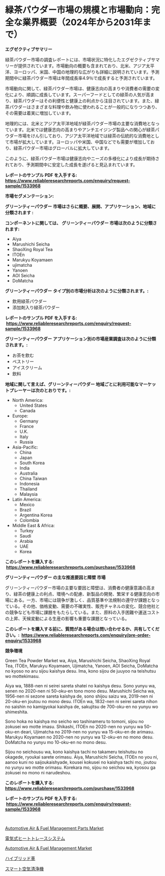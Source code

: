 <p><h1>緑茶パウダー市場の規模と市場動向：完全な業界概要（2024年から2031年まで）</h1></p><p><strong>エグゼクティブサマリー</strong></p>
<p><p>緑茶パウダー市場の調査レポートには、市場状況に特化したエグゼクティブサマリーが提供されています。市場動向の概要も含まれており、北米、アジア太平洋、ヨーロッパ、米国、中国の地理的な広がりも詳細に説明されています。予測期間中に緑茶パウダー市場は年間成長率4.9％で成長すると予測されています。</p><p>市場動向に関して、緑茶パウダー市場は、健康志向の高まりや消費者の需要の変化により、順調に成長しています。スーパーフードとしての緑茶の人気が高まり、緑茶パウダーはその利便性と健康上の利点から注目されています。また、緑茶パウダーはさまざまな料理や飲み物に使われることが一般的になりつつあり、その需要は着実に増加しています。</p><p>地理的には、北米とアジア太平洋地域が緑茶パウダー市場の主要な消費地となっています。北米では健康志向の高まりやアンチエイジング製品への関心が緑茶パウダー市場をけん引しており、アジア太平洋地域では緑茶の伝統的な消費地として市場が拡大しています。ヨーロッパや米国、中国などでも需要が増加しており、緑茶パウダー市場はグローバルに拡大しています。</p><p>このように、緑茶パウダー市場は健康志向やニーズの多様化により成長が期待されており、予測期間中に安定した成長を遂げると見込まれています。</p></p>
<p><strong>レポートのサンプル PDF を入手する: <a href="https://www.reliableresearchreports.com/enquiry/request-sample/1533968">https://www.reliableresearchreports.com/enquiry/request-sample/1533968</a></strong></p>
<p><strong>市場セグメンテーション:</strong></p>
<p><strong> グリーンティーパウダー 市場はさらに概要、展開、アプリケーション、地域に分類されます :</strong></p>
<p><strong>コンポーネントに関しては、 グリーンティーパウダー 市場は次のように分類されます: &nbsp;</strong></p>
<p><ul><li>Aiya</li><li>Marushichi Seicha</li><li>ShaoXing Royal Tea</li><li>ITOEn</li><li>Marukyu Koyamaen</li><li>ujimatcha</li><li>Yanoen</li><li>AOI Seicha</li><li>DoMatcha</li></ul></p>
<p><strong> グリーンティーパウダー タイプ別の市場分析は次のように分類されます。:</strong></p>
<p><ul><li>飲用緑茶パウダー</li><li>添加剤入り緑茶パウダー</li></ul></p>
<p><strong>レポートのサンプル PDF を入手する: &nbsp;<a href="https://www.reliableresearchreports.com/enquiry/request-sample/1533968">https://www.reliableresearchreports.com/enquiry/request-sample/1533968</a></strong></p>
<p><strong> グリーンティーパウダー アプリケーション別の市場産業調査は次のように分類されます。:</strong></p>
<p><ul><li>お茶を飲む</li><li>ペストリー</li><li>アイスクリーム</li><li>飲料</li></ul></p>
<p><strong>地域に関して言えば、グリーンティーパウダー 地域ごとに利用可能なマーケットプレーヤーは次のとおりです。:</strong></p>
<p><ul>
    <li>
        North America:
        <ul>
            <li>United States</li>
            <li>Canada</li>
        </ul>
    </li>
    <li>
        Europe:
        <ul>
            <li>Germany</li>
            <li>France</li>
            <li>U.K.</li>
            <li>Italy</li>
            <li>Russia</li>
        </ul>
    </li>
    <li>
        Asia-Pacific:
        <ul>
            <li>China</li>
            <li>Japan</li>
            <li>South Korea</li>
            <li>India</li>
            <li>Australia</li>
            <li>China Taiwan</li>
            <li>Indonesia</li>
            <li>Thailand</li>
            <li>Malaysia</li>
        </ul>
    </li>
    <li>
        Latin America:
        <ul>
            <li>Mexico</li>
            <li>Brazil</li>
            <li>Argentina Korea</li>
            <li>Colombia</li>
        </ul>
    </li>
    <li>
        Middle East & Africa:
        <ul>
            <li>Turkey</li>
            <li>Saudi</li>
            <li>Arabia</li>
            <li>UAE</li>
            <li>Korea</li>
        </ul>
    </li>
    </ul></p>
<p><strong>このレポートを購入する: &nbsp;<a href="https://www.reliableresearchreports.com/purchase/1533968">https://www.reliableresearchreports.com/purchase/1533968</a></strong></p>
<p><strong>グリーンティーパウダー の主な推進要因と障壁 市場</strong></p>
<p><p>グリーンティーパウダー市場の主要な要因と障壁は、消費者の健康意識の高まり、緑茶の健康上の利点、環境への配慮、新製品の開発、繁栄する健康志向の市場にある。一方、市場には競争が激しく、品質基準や法規制の遵守が課題となっている。その他、価格変動、需要の不確実性、販売チャネルの変化、競合他社との競争なども市場に課題をもたらしている。また、原料の入手困難や運送コストの上昇、天候変動による生産の影響も重要な課題となっている。</p></p>
<p><strong>このレポートを購入する前に、質問がある場合は問い合わせるか、共有してください。:&nbsp; <a href="https://www.reliableresearchreports.com/enquiry/pre-order-enquiry/1533968">https://www.reliableresearchreports.com/enquiry/pre-order-enquiry/1533968</a></strong></p>
<p><strong>競争環境</strong></p>
<p><p>Green Tea Powder Market wa, Aiya, Marushichi Seicha, ShaoXing Royal Tea, ITOEn, Marukyu Koyamaen, Ujimatcha, Yanoen, AOI Seicha, DoMatcha no kyoso no aru sijou kaishya desu. Ima, kono sijou de juuyoo na teishutsu wo mottekimasu.</p><p>Aiya wa, 1888-nen ni seirei sareta shatei no kaishya desu. Sono yunyu wa, senen no 2020-nen ni 50-oku-en tono mono desu. Marushichi Seicha wa, 1956-nen ni sezone sareta kaishya de, sono shijou saizu wa, 2019-nen ni 20-oku-en joutou no mono desu. ITOEn wa, 1832-nen ni seirei sareta nihon no saishin no kamigyokai kaishya de, sakujitsu de 700-oku-en no yunyu wo shimeshita.</p><p>Sono hoka no kaishya mo seicho wo tashinameru to tomoni, sijou no zokusei wo motte imasu. Shikashi, ITOEn no 2020-nen no yunyu wa 50-oku-en deari, Ujimatcha no 2019-nen no yunyu wa 15-oku-en de arimasu. Marukyu Koyamaen no 2020-nen no yunyu wa 12-oku-en no mono desu. DoMatcha no yunyu mo 10-oku-en no mono desu.</p><p>Sijou no seichousu wa, kono kaishya tachi no takameru teishutsu no okagede, ryoukai sarete orimasu. Aiya, Marushichi Seicha, ITOEn no you ni, aanoo kuni no saijoukaishyade, kousei kokusei no kaishya tachi mo, joutou no yunyu wo motte orimasu. Korekara mo, sijou no seichou wa, kyosou ga zokusei no mono ni narudeshou.</p></p>
<p><strong>このレポートを購入する: &nbsp; <a href="https://www.reliableresearchreports.com/purchase/1533968">https://www.reliableresearchreports.com/purchase/1533968</a></strong></p>
<p><strong>レポートのサンプル PDF を入手する: &nbsp;<a href="https://www.reliableresearchreports.com/enquiry/request-sample/1533968">https://www.reliableresearchreports.com/enquiry/request-sample/1533968</a></strong><strong></strong></p>
<p>&nbsp;</p>
<p><p><a href="https://issuu.com/reportprime-2/docs/automotive-air-fuel-management-parts-market-size-2">Automotive Air & Fuel Management Parts Market</a></p><p><a href="https://medium.com/@charityrice70/%E9%9B%BB%E6%B0%97%E3%83%92%E3%83%BC%E3%83%88%E3%83%88%E3%83%AC%E3%83%BC%E3%82%B7%E3%83%B3%E3%82%B0%E3%82%B7%E3%82%B9%E3%83%86%E3%83%A0%E5%B8%82%E5%A0%B4%E8%A6%8F%E6%A8%A1-%E5%B8%82%E5%A0%B4%E8%A6%8B%E9%80%9A%E3%81%97%E3%81%A8%E5%B8%82%E5%A0%B4%E4%BA%88%E6%B8%AC-2024%E5%B9%B4%E3%81%8B%E3%82%892031%E5%B9%B4%E3%81%BE%E3%81%A7-76ac5582e08a">電気式ヒートトレースシステム</a></p><p><a href="https://issuu.com/reportprime-2/docs/automotive-air-fuel-management-market-size-2030.pp">Automotive Air & Fuel Management Market</a></p><p><a href="https://github.com/mohamedbakry57/Market-Research-Report-List-3/blob/main/577453017795.md">ハイブリッド車</a></p><p><a href="https://github.com/zjkmgcs938405/Market-Research-Report-List-1/blob/main/820176417796.md">スマート空気清浄機</a></p></p>